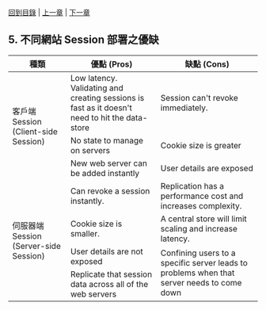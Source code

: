 [回到目錄](overview.md) | [上一章](04-api-perf-index.md) | [下一章](06-jason-web-token.md)

## 5. 不同網站 Session 部署之優缺
<table>
  <thead>
    <tr>
        <th>種類</th>
        <th>優點 (Pros)</th>
        <th>缺點 (Cons)</th>
    </tr>
  </thead>
  <tbody>
    <tr>
      <td rowspan=3>客戶端 Session (Client-side Session)</td>
      <td>Low latency. Validating and creating sessions is fast as it doesn't need to hit the data-store</td>
      <td>Session can't revoke immediately.</td>
    </tr>
    <tr>
      <td>No state to manage on servers</td>
      <td>Cookie size is greater</td>
    </tr>
    <tr>
      <td>New web server can be added instantly</td>
      <td>User details are exposed</td>
    </tr>
    <tr>
      <td rowspan=4>伺服器端 Session (Server-side Session)</td>
      <td>Can revoke a session instantly.</td>
      <td>Replication has a performance cost and increases complexity.</td>
    </tr>
    <tr>
      <td>Cookie size is smaller.</td>
      <td>A central store will limit scaling and increase latency.</td>
    </tr>
    <tr>
      <td>User details are not exposed</td>
      <td rowspan=2>Confining users to a specific server leads to problems when that server needs to come down</td>
    </tr>
    <tr>
      <td>Replicate that session data across all of the web servers</td>
    </tr>
  </tbody>
</table>
